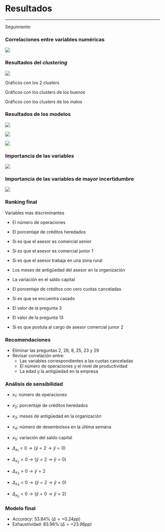 # Resultados
***
Seguimiento



### Correlaciones entre variables numéricas
![](img/num-corr.png)



### Resultados del *clustering*
![](img/hk2-clusters.png)



Gráficos con los 2 clusters



Gráficos con los clusters de los buenos



Gráficos con los clusters de los malos



### Resultados de los modelos



![](img/hk1-cm-lgbm.png)



![](img/hk1-cm-rf.png)



![](img/hk1-cm-et.png)



### Importancia de las variables
![](img/hk1-fe1.png)



### Importancia de las variables de mayor incertidumbre
![](img/hk1-fe2.png)



### Ranking final
Variables más discriminantes


- El número de operaciones
- El porcentaje de créditos heredados
- Si es que el asesor es comercial senior
- Si es que el asesor es comercial junior 1
- Si es que el asesor trabaja en una zona rural
- Los meses de antigüedad del asesor en la organización



- La variación en el saldo capital
- El porcentaje de créditos con cero cuotas canceladas
- Si es que se encuentra casado
- El valor de la pregunta 3
- El valor de la pregunta 13
- Si es que postula al cargo de asesor comercial junior 2



### Recomendaciones
- Eliminar las preguntas 2, 28, 8, 25, 23 y 29
- Revisar correlación entre:
  - Las variables correspondientes a las cuotas canceladas
  - El número de operaciones y el nivel de productividad
  - La edad y la antigüedad en la empresa



### Análisis de sensibilidad
- $x_1$: número de operaciones
- $x_2$: porcentaje de créditos heredados
- $x_3$: meses de antigüedad en la organización
- $x_4$: número de desembolsos en la última semana
- $x_5$: variación del saldo capital



- $\Delta_{x_1} < 0 \rightarrow (\hat{y} = 2 \rightarrow \hat{y} = 0)$
- $\Delta_{x_2} > 0 \rightarrow (\hat{y} = 2 \rightarrow \hat{y} = 0)$
- $\Delta_{x_3} > 0 \rightarrow \hat{y} = 2$
- $\Delta_{x_4} < 0 \rightarrow (\hat{y} = 2 \rightarrow \hat{y} = 0)$
- $\Delta_{x_5} < 0 \rightarrow (\hat{y} = 0 \rightarrow \hat{y} = 2)$



### Modelo final
- *Accuracy*: $53.84\%$ ($\Delta = +0.24pp$)
- Exhaustividad: $83.96\%$ ($\Delta = +23.96pp$)
